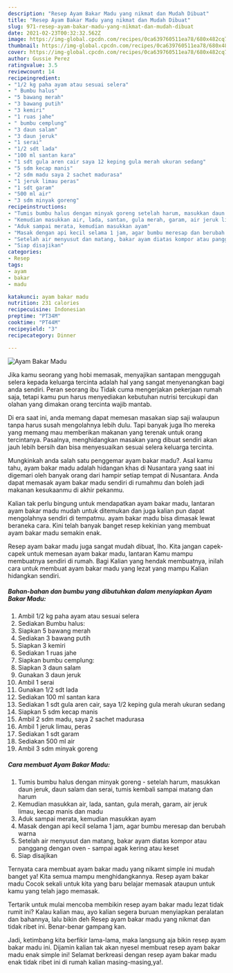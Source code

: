 ```yaml
---
description: "Resep Ayam Bakar Madu yang nikmat dan Mudah Dibuat"
title: "Resep Ayam Bakar Madu yang nikmat dan Mudah Dibuat"
slug: 971-resep-ayam-bakar-madu-yang-nikmat-dan-mudah-dibuat
date: 2021-02-23T00:32:32.562Z
image: https://img-global.cpcdn.com/recipes/0ca639760511ea78/680x482cq70/ayam-bakar-madu-foto-resep-utama.jpg
thumbnail: https://img-global.cpcdn.com/recipes/0ca639760511ea78/680x482cq70/ayam-bakar-madu-foto-resep-utama.jpg
cover: https://img-global.cpcdn.com/recipes/0ca639760511ea78/680x482cq70/ayam-bakar-madu-foto-resep-utama.jpg
author: Gussie Perez
ratingvalue: 3.5
reviewcount: 14
recipeingredient:
- "1/2 kg paha ayam atau sesuai selera"
- " Bumbu halus"
- "5 bawang merah"
- "3 bawang putih"
- "3 kemiri"
- "1 ruas jahe"
- " bumbu cemplung"
- "3 daun salam"
- "3 daun jeruk"
- "1 serai"
- "1/2 sdt lada"
- "100 ml santan kara"
- "1 sdt gula aren cair saya 12 keping gula merah ukuran sedang"
- "5 sdm kecap manis"
- "2 sdm madu saya 2 sachet madurasa"
- "1 jeruk limau peras"
- "1 sdt garam"
- "500 ml air"
- "3 sdm minyak goreng"
recipeinstructions:
- "Tumis bumbu halus dengan minyak goreng setelah harum, masukkan daun jeruk, daun salam dan serai, tumis kembali sampai matang dan harum"
- "Kemudian masukkan air, lada, santan, gula merah, garam, air jeruk limau, kecap manis dan madu"
- "Aduk sampai merata, kemudian masukkan ayam"
- "Masak dengan api kecil selama 1 jam, agar bumbu meresap dan berubah warna"
- "Setelah air menyusut dan matang, bakar ayam diatas kompor atau panggang dengan oven sampai agak kering atau keset"
- "Siap disajikan"
categories:
- Resep
tags:
- ayam
- bakar
- madu

katakunci: ayam bakar madu 
nutrition: 231 calories
recipecuisine: Indonesian
preptime: "PT34M"
cooktime: "PT44M"
recipeyield: "3"
recipecategory: Dinner

---
```



![Ayam Bakar Madu](https://img-global.cpcdn.com/recipes/0ca639760511ea78/680x482cq70/ayam-bakar-madu-foto-resep-utama.jpg)

Jika kamu seorang yang hobi memasak, menyajikan santapan menggugah selera kepada keluarga tercinta adalah hal yang sangat menyenangkan bagi anda sendiri. Peran seorang ibu Tidak cuma mengerjakan pekerjaan rumah saja, tetapi kamu pun harus menyediakan kebutuhan nutrisi tercukupi dan olahan yang dimakan orang tercinta wajib mantab.

Di era  saat ini, anda memang dapat memesan masakan siap saji walaupun tanpa harus susah mengolahnya lebih dulu. Tapi banyak juga lho mereka yang memang mau memberikan makanan yang terenak untuk orang tercintanya. Pasalnya, menghidangkan masakan yang dibuat sendiri akan jauh lebih bersih dan bisa menyesuaikan sesuai selera keluarga tercinta. 



Mungkinkah anda salah satu penggemar ayam bakar madu?. Asal kamu tahu, ayam bakar madu adalah hidangan khas di Nusantara yang saat ini digemari oleh banyak orang dari hampir setiap tempat di Nusantara. Anda dapat memasak ayam bakar madu sendiri di rumahmu dan boleh jadi makanan kesukaanmu di akhir pekanmu.

Kalian tak perlu bingung untuk mendapatkan ayam bakar madu, lantaran ayam bakar madu mudah untuk ditemukan dan juga kalian pun dapat mengolahnya sendiri di tempatmu. ayam bakar madu bisa dimasak lewat beraneka cara. Kini telah banyak banget resep kekinian yang membuat ayam bakar madu semakin enak.

Resep ayam bakar madu juga sangat mudah dibuat, lho. Kita jangan capek-capek untuk memesan ayam bakar madu, lantaran Kamu mampu membuatnya sendiri di rumah. Bagi Kalian yang hendak membuatnya, inilah cara untuk membuat ayam bakar madu yang lezat yang mampu Kalian hidangkan sendiri.

<!--inarticleads1-->

##### Bahan-bahan dan bumbu yang dibutuhkan dalam menyiapkan Ayam Bakar Madu:

1. Ambil 1/2 kg paha ayam atau sesuai selera
1. Sediakan  Bumbu halus:
1. Siapkan 5 bawang merah
1. Sediakan 3 bawang putih
1. Siapkan 3 kemiri
1. Sediakan 1 ruas jahe
1. Siapkan  bumbu cemplung:
1. Siapkan 3 daun salam
1. Gunakan 3 daun jeruk
1. Ambil 1 serai
1. Gunakan 1/2 sdt lada
1. Sediakan 100 ml santan kara
1. Sediakan 1 sdt gula aren cair, saya 1/2 keping gula merah ukuran sedang
1. Siapkan 5 sdm kecap manis
1. Ambil 2 sdm madu, saya 2 sachet madurasa
1. Ambil 1 jeruk limau, peras
1. Sediakan 1 sdt garam
1. Sediakan 500 ml air
1. Ambil 3 sdm minyak goreng




<!--inarticleads2-->

##### Cara membuat Ayam Bakar Madu:

1. Tumis bumbu halus dengan minyak goreng - setelah harum, masukkan daun jeruk, daun salam dan serai, tumis kembali sampai matang dan harum
1. Kemudian masukkan air, lada, santan, gula merah, garam, air jeruk limau, kecap manis dan madu
1. Aduk sampai merata, kemudian masukkan ayam
1. Masak dengan api kecil selama 1 jam, agar bumbu meresap dan berubah warna
1. Setelah air menyusut dan matang, bakar ayam diatas kompor atau panggang dengan oven - sampai agak kering atau keset
1. Siap disajikan




Ternyata cara membuat ayam bakar madu yang nikamt simple ini mudah banget ya! Kita semua mampu menghidangkannya. Resep ayam bakar madu Cocok sekali untuk kita yang baru belajar memasak ataupun untuk kamu yang telah jago memasak.

Tertarik untuk mulai mencoba membikin resep ayam bakar madu lezat tidak rumit ini? Kalau kalian mau, ayo kalian segera buruan menyiapkan peralatan dan bahannya, lalu bikin deh Resep ayam bakar madu yang nikmat dan tidak ribet ini. Benar-benar gampang kan. 

Jadi, ketimbang kita berfikir lama-lama, maka langsung aja bikin resep ayam bakar madu ini. Dijamin kalian tak akan nyesel membuat resep ayam bakar madu enak simple ini! Selamat berkreasi dengan resep ayam bakar madu enak tidak ribet ini di rumah kalian masing-masing,ya!.

